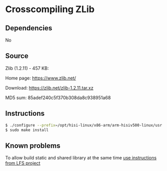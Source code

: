 # Crosscompiling ZLib

## Dependencies

No

## Source

Zlib (1.2.11) - 457 KB:

Home page: https://www.zlib.net/

Download: https://zlib.net/zlib-1.2.11.tar.xz

MD5 sum: 85adef240c5f370b308da8c938951a68

## Instructions

```sh
$ ./configure --prefix=/opt/hisi-linux/x86-arm/arm-hisiv500-linux/usr
$ sudo make install
```

## Known problems

To allow build static and shared library at the same time [use instructions from
LFS project](http://www.linuxfromscratch.org/clfs/view/svn/ppc/final-system/zlib.html)
